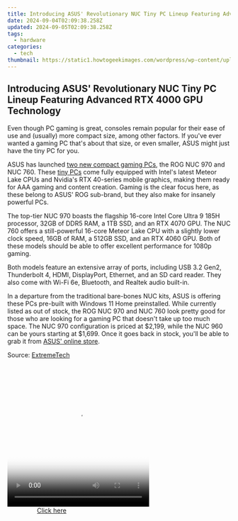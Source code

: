```yaml
---
title: Introducing ASUS' Revolutionary NUC Tiny PC Lineup Featuring Advanced RTX 4000 GPU Technology
date: 2024-09-04T02:09:38.258Z
updated: 2024-09-05T02:09:38.258Z
tags:
  - hardware
categories:
  - tech
thumbnail: https://static1.howtogeekimages.com/wordpress/wp-content/uploads/2024/07/nuc.jpg
---
```


## Introducing ASUS' Revolutionary NUC Tiny PC Lineup Featuring Advanced RTX 4000 GPU Technology

Even though PC gaming is great, consoles remain popular for their ease of use and (usually) more compact size, among other factors. If you've ever wanted a gaming PC that's about that size, or even smaller, ASUS might just have the tiny PC for you.

 ASUS has launched [two new compact gaming PCs](https://tidd.ly/3Y4eALy), the ROG NUC 970 and NUC 760\. These [tiny PCs](https://android-unlock.techidaily.com/in-2024-unlock-sony-phone-password-without-factory-reset-full-guide-here-by-drfone-android/) come fully equipped with Intel's latest Meteor Lake CPUs and Nvidia's RTX 40-series mobile graphics, making them ready for AAA gaming and content creation. Gaming is the clear focus here, as these belong to ASUS' ROG sub-brand, but they also make for insanely powerful PCs.

 The top-tier NUC 970 boasts the flagship 16-core Intel Core Ultra 9 185H processor, 32GB of DDR5 RAM, a 1TB SSD, and an RTX 4070 GPU. The NUC 760 offers a still-powerful 16-core Meteor Lake CPU with a slightly lower clock speed, 16GB of RAM, a 512GB SSD, and an RTX 4060 GPU. Both of these models should be able to offer excellent performance for 1080p gaming.

 Both models feature an extensive array of ports, including USB 3.2 Gen2, Thunderbolt 4, HDMI, DisplayPort, Ethernet, and an SD card reader. They also come with Wi-Fi 6e, Bluetooth, and Realtek audio built-in.

 In a departure from the traditional bare-bones NUC kits, ASUS is offering these PCs pre-built with Windows 11 Home preinstalled. While currently listed as out of stock, the ROG NUC 970 and NUC 760 look pretty good for those who are looking for a gaming PC that doesn't take up too much space. The NUC 970 configuration is priced at $2,199, while the NUC 960 can be yours starting at $1,699\. Once it goes back in stock, you'll be able to grab it from [ASUS' online store](https://tidd.ly/3Y4eALy).

 Source: [ExtremeTech](https://www.extremetech.com/gaming/asus-unveils-its-first-intel-powered-nuc-pcs-with-rtx-40-series-mobile)

<ins class="adsbygoogle"
     style="display:block"
     data-ad-format="autorelaxed"
     data-ad-client="ca-pub-7571918770474297"
     data-ad-slot="1223367746"></ins>



<ins class="adsbygoogle"
     style="display:block"
     data-ad-client="ca-pub-7571918770474297"
     data-ad-slot="8358498916"
     data-ad-format="auto"
     data-full-width-responsive="true"></ins>



<!-- affiliate ads begin -->
<span id="1498635">
					<video width="320" height="320" style="cursor:pointer"
           poster="//a.impactradius-go.com/display-clicktoplayimage/1498635.png"
           onclick="if(!this.playClicked){this.play();this.setAttribute('controls',true);this.playClicked=true;}">
	   <source src="//a.impactradius-go.com/display-ad/17326-1498635">
	   <img src="//a.impactradius-go.com/display-clicktoplayimage/1498635.png" style="border: none; height: 100%; width: 100%; object-fit: contain">
	</video>
	<div style="width:200px;text-align:center"><a href="javascript:window.open(decodeURIComponent('https%3A%2F%2Fancheer.sjv.io%2Fc%2F5597632%2F1498635%2F17326'), '_blank');void(0);">Click here</a></div>
</span>
<img height="0" width="0" src="https://imp.pxf.io/i/5597632/1498635/17326" style="position:absolute;visibility:hidden;" border="0" />
<!-- affiliate ads end -->